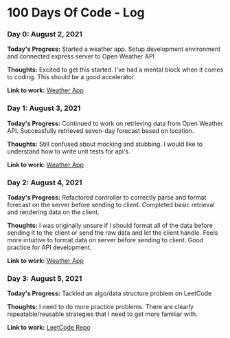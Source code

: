 # 100 Days Of Code - Log

### Day 0: August 2, 2021

**Today's Progress:** Started a weather app. Setup development environment and connected express server to Open Weather API

**Thoughts:** Excited to get this started. I've had a mental block when it comes to coding. This should be a good accelerator.

**Link to work:** [Weather App](https://github.com/maxmilpro/weather-app)

### Day 1: August 3, 2021

**Today's Progress:** Continued to work on retrieving data from Open Weather API. Successfully retrieved seven-day forecast based on location.

**Thoughts:** Still confused about mocking and stubbing. I would like to understand how to write unit tests for api's.

**Link to work:** [Weather App](https://github.com/maxmilpro/weather-app)

### Day 2: August 4, 2021

**Today's Progress:** Refactored controller to correctly parse and format forecast on the server before sending to client. Completed basic retrieval and rendering data on the client.

**Thoughts:** I was originally unsure if I should format all of the data before sending it to the client or send the raw data and let the client handle. Feels more intuitive to format data on server before sending to client. Good practice for API development.

**Link to work:** [Weather App](https://github.com/maxmilpro/weather-app)

### Day 3: August 5, 2021

**Today's Progress:** Tackled an algo/data structure problem on LeetCode

**Thoughts:** I need to do more practice problems. There are clearly repeatable/reusable strategies that I need to get more familiar with.

**Link to work:** [LeetCode Repo](https://github.com/maxmilpro/leetCode)
